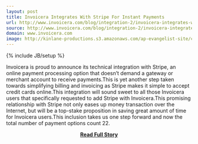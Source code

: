 ```yaml
---
layout: post
title: Invoicera Integrates With Stripe For Instant Payments
url: http://www.invoicera.com/blog/integration-2/invoicera-integrates-with-stripe-for-instant-payments
source: http://www.invoicera.com/blog/integration-2/invoicera-integrates-with-stripe-for-instant-payments
domain: www.invoicera.com
image: http://kinlane-productions.s3.amazonaws.com/ap-evangelist-site/curated/screenshots/9602_www_invoicera_com.png
---
```

{% include JB/setup %}<p>Invoicera is proud to announce its technical integration with Stripe, an online payment processing option that doesn’t demand a gateway or merchant account to receive payments.This is yet another step taken towards simplifying billing and invoicing as Stripe makes it simple to accept credit cards online.This integration will sound sweet to all those Invoicera users that specifically requested to add Stripe with Invoicera.This promising relationship with Stripe not only eases up money transaction over the Internet, but will be a top-stake proposition in saving great amount of time for Invoicera users.This inclusion takes us one step forward and now the total number of payment options count 22.</p>
<center><p><a href="http://www.invoicera.com/blog/integration-2/invoicera-integrates-with-stripe-for-instant-payments" style='padding:25px; font-sze:18px; font-weight: bold;'>Read Full Story</a></p></center>
